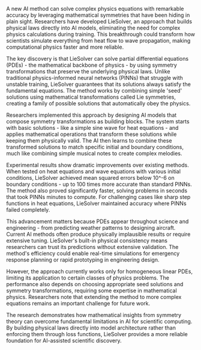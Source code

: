 A new AI method can solve complex physics equations with remarkable accuracy by leveraging mathematical symmetries that have been hiding in plain sight. Researchers have developed LieSolver, an approach that builds physical laws directly into AI models, eliminating the need for complex physics calculations during training. This breakthrough could transform how scientists simulate everything from heat flow to wave propagation, making computational physics faster and more reliable.

The key discovery is that LieSolver can solve partial differential equations (PDEs) - the mathematical backbone of physics - by using symmetry transformations that preserve the underlying physical laws. Unlike traditional physics-informed neural networks (PINNs) that struggle with unstable training, LieSolver guarantees that its solutions always satisfy the fundamental equations. The method works by combining simple 'seed' solutions using mathematical transformations called Lie symmetries, creating a family of possible solutions that automatically obey the physics.

Researchers implemented this approach by designing AI models that compose symmetry transformations as building blocks. The system starts with basic solutions - like a simple sine wave for heat equations - and applies mathematical operations that transform these solutions while keeping them physically valid. The AI then learns to combine these transformed solutions to match specific initial and boundary conditions, much like combining simple musical notes to create complex melodies.

Experimental results show dramatic improvements over existing methods. When tested on heat equations and wave equations with various initial conditions, LieSolver achieved mean squared errors below 10^-6 on boundary conditions - up to 100 times more accurate than standard PINNs. The method also proved significantly faster, solving problems in seconds that took PINNs minutes to compute. For challenging cases like sharp step functions in heat equations, LieSolver maintained accuracy where PINNs failed completely.

This advancement matters because PDEs appear throughout science and engineering - from predicting weather patterns to designing aircraft. Current AI methods often produce physically implausible results or require extensive tuning. LieSolver's built-in physical consistency means researchers can trust its predictions without extensive validation. The method's efficiency could enable real-time simulations for emergency response planning or rapid prototyping in engineering design.

However, the approach currently works only for homogeneous linear PDEs, limiting its application to certain classes of physics problems. The performance also depends on choosing appropriate seed solutions and symmetry transformations, requiring some expertise in mathematical physics. Researchers note that extending the method to more complex equations remains an important challenge for future work.

The research demonstrates how mathematical insights from symmetry theory can overcome fundamental limitations in AI for scientific computing. By building physical laws directly into model architecture rather than enforcing them through loss functions, LieSolver provides a more reliable foundation for AI-assisted scientific discovery.